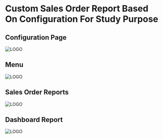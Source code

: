 # Custom Sales Order Report Based On Configuration For Study Purpose
## Configuration Page
![LOGO](/screenshots/ConfigurationPage.png)
## Menu
![LOGO](/screenshots/Menu.png)
## Sales Order Reports
![LOGO](/screenshots/SalesOrderReports.png)
## Dashboard Report
![LOGO](/screenshots/DashboardReport.png)
